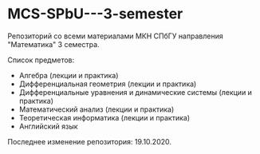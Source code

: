# MCS-SPbU---3-semester
Репозиторий со всеми материалами МКН СПбГУ направления "Математика" 3 семестра.

Список предметов:
+ Алгебра (лекции и практика)
+ Дифференциальная геометрия (лекции и практика)
+ Дифференциальные уравнения и динамические системы (лекции и практика)
+ Математический анализ (лекции и практика)
+ Теоретическая информатика (лекции и практика)
+ Английский язык

Последнее изменение репозитория: 19.10.2020.
